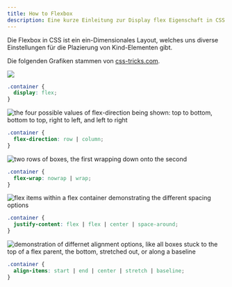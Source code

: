 ```yaml
---
title: How to Flexbox
description: Eine kurze Einleitung zur Display flex Eigenschaft in CSS
---
```


Die Flexbox in CSS ist ein ein-Dimensionales Layout, welches uns diverse Einstellungen für die Plazierung von Kind-Elementen gibt.

Die folgenden Grafiken stammen von [css-tricks.com](https://css-tricks.com/snippets/css/a-guide-to-flexbox/).

![](https://css-tricks.com/wp-content/uploads/2018/10/01-container.svg)

```css
.container {
  display: flex;
}
```

![the four possible values of flex-direction being shown: top to bottom, bottom to top, right to left, and left to right](https://css-tricks.com/wp-content/uploads/2018/10/flex-direction.svg)

```css
.container {
  flex-direction: row | column;
}
```

![two rows of boxes, the first wrapping down onto the second](https://css-tricks.com/wp-content/uploads/2018/10/flex-wrap.svg)

```css
.container {
  flex-wrap: nowrap | wrap;
}
```

![flex items within a flex container demonstrating the different spacing options](https://css-tricks.com/wp-content/uploads/2018/10/justify-content.svg)

```css
.container {
  justify-content: flex | flex | center | space-around;
}
```

![demonstration of differnet alignment options, like all boxes stuck to the top of a flex parent, the bottom, stretched out, or along a baseline](https://css-tricks.com/wp-content/uploads/2018/10/align-items.svg)

```css
.container {
  align-items: start | end | center | stretch | baseline;
}
```

